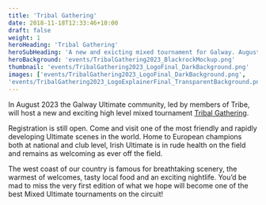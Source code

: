 ```yaml
---
title: 'Tribal Gathering'
date: 2018-11-18T12:33:46+10:00
draft: false
weight: 1
heroHeading: 'Tribal Gathering'
heroSubHeading: 'A new and exicting mixed tournament for Galway. August 12-13, 2023.'
heroBackground: 'events/TribalGathering2023_BlackrockMockup.png'
thumbnail: 'events/TribalGathering2023_LogoFinal_DarkBackground.png'
images: ['events/TribalGathering2023_LogoFinal_DarkBackground.png', 
'events/TribalGathering2023_LogoExplainerFinal_TransparentBackground.png','events/TribalGathering2023_BlackrockMockup.png','events/TribalGathering2023_MenloMockup.png']
---
```


In August 2023 the Galway Ultimate community, led by members of Tribe, will host a new and exciting high level mixed tournament [Tribal Gathering](https://www.tribalgatheringgalway.com). 

Registration is still open. Come and visit one of the most friendly and rapidly developing Ultimate scenes in the world. Home to European champions both at national and club level, Irish Ultimate is in rude health on the field and remains as welcoming as ever off the field. 

The west coast of our country is famous for breathtaking scenery, the warmest of welcomes, tasty local food and an exciting nightlife. You’d be mad to miss  the very first edition of what we hope will become one of the best Mixed Ultimate tournaments on the circuit! 
